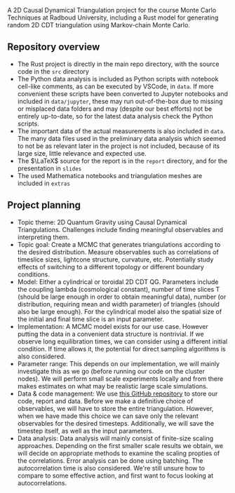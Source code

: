 A 2D Causal Dynamical Triangulation project for the course Monte Carlo Techniques at Radboud University, including a Rust model for generating random 2D CDT triangulation using Markov-chain Monte Carlo.

## Repository overview
- The Rust project is directly in the main repo directory, with the source code in the `src` directory
- The Python data analysis is included as Python scripts with notebook cell-like comments, as can be executed by VSCode, in `data`. If more convenient these scripts have been converted to Jupyter notebooks and included in `data/jupyter`, these may run out-of-the-box due to missing or misplaced data folders and may (despite our best efforts) not be entirely up-to-date, so for the latest data analysis check the Python scripts.
- The important data of the actual measurements is also included in `data`. The many data files used in the preliminary data analysis which seemed to not be as relevant later in the project is not included, because of its large size, little relevance and expected use.
- The $\LaTeX$ source for the report is in the `report` directory, and for the presentation in `slides`
- The used Mathematica notebooks and triangulation meshes are included in `extras`

## Project planning
- Topic theme: 2D Quantum Gravity using Causal Dynamical Triangulations. Challenges include finding meaningful observables and interpreting them. 
- Topic goal: Create a MCMC that generates triangulations according to the desired distribution. Measure observables such as correlations of timeslice sizes, lightcone structure, curvature, etc. Potentially study effects of switching to a different topology or different boundary conditions.
- Model: Either a cylindrical or toroidal 2D CDT QG. Parameters include the coupling lambda (cosmological constant), number of time slices T (should be large enough in order to obtain meaningful data), number (or distribution, requiring mean and width parameter) of triangles (should also be large enough). For the cylindrical model also the spatial size of the initial and final time slice is an input parameter.
- Implementation: A MCMC model exists for our use case. However putting the data in a convenient data structure is nontrivial. If we observe long equilibration times, we can consider using a different initial condition. If time allows it, the potential for direct sampling algorithms is also considered. 
- Parameter range: This depends on our implementation, we will mainly investigate this as we go (before running our code on the cluster nodes). We will perform small scale experiments locally and from there makes estimates on what may be realistic large scale simulations.
- Data & code management: We use [this GitHub repository](https://github.com/SirBlueRabbit/monte-carlo-CDT) to store our code, report and data. Before we make a definitive choice of observables, we will have to store the entire triangulation. However, when we have made this choice we can save only the relevant observables for the desired timesteps. Additionally, we will save the timestep itself, as well as the input parameters.
- Data analysis: Data analysis will mainly consist of finite-size scaling approaches. Depending on the first smaller scale results we obtain, we will decide on appropriate methods to examine the scaling propties of the correlations. Error analysis can be done using batching. The autocorrelation time is also considered.
We're still unsure how to compare to some effective action, and first want to focus looking at autocorrelations.